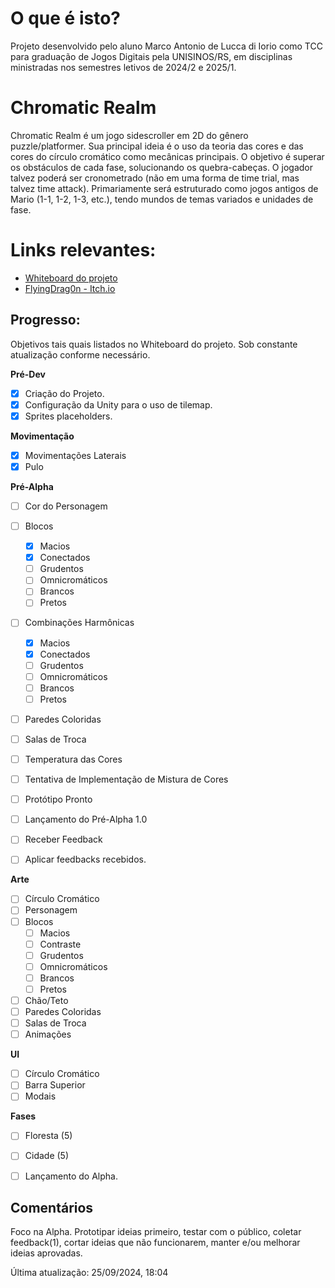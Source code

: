 # O que é isto?
Projeto desenvolvido pelo aluno Marco Antonio de Lucca di Iorio como TCC para graduação de Jogos Digitais pela UNISINOS/RS, em disciplinas ministradas nos semestres letivos de 2024/2 e 2025/1.

# Chromatic Realm
Chromatic Realm é um jogo sidescroller em 2D do gênero puzzle/platformer. Sua principal ideia é o uso da teoria das cores e das cores do círculo cromático como mecânicas principais.
O objetivo é superar os obstáculos de cada fase, solucionando os quebra-cabeças. O jogador talvez poderá ser cronometrado (não em uma forma de time trial, mas talvez time attack).
Primariamente será estruturado como jogos antigos de Mario (1-1, 1-2, 1-3, etc.), tendo mundos de temas variados e unidades de fase.

# Links relevantes:
- [Whiteboard do projeto](https://miro.com/app/board/uXjVKisdaaU=/)
- [FlyingDrag0n - Itch.io](https://flyingdrag0n.itch.io)

## Progresso:
Objetivos tais quais listados no Whiteboard do projeto. Sob constante atualização conforme necessário.

**Pré-Dev**
- [x] Criação do Projeto.
- [x] Configuração da Unity para o uso de tilemap.
- [x] Sprites placeholders.

**Movimentação**
- [x] Movimentações Laterais
- [x] Pulo

**Pré-Alpha**
- [ ] Cor do Personagem
- [ ] Blocos
  - [x] Macios
  - [x] Conectados
  - [ ] Grudentos
  - [ ] Omnicromáticos
  - [ ] Brancos
  - [ ] Pretos
- [ ] Combinações Harmônicas
  - [x] Macios
  - [x] Conectados
  - [ ] Grudentos
  - [ ] Omnicromáticos
  - [ ] Brancos
  - [ ] Pretos
- [ ] Paredes Coloridas
- [ ] Salas de Troca
- [ ] Temperatura das Cores
- [ ] Tentativa de Implementação de Mistura de Cores

- [ ] Protótipo Pronto
- [ ] Lançamento do Pré-Alpha 1.0
- [ ] Receber Feedback
- [ ] Aplicar feedbacks recebidos.

**Arte**
- [ ] Círculo Cromático
- [ ] Personagem
- [ ] Blocos
  - [ ] Macios
  - [ ] Contraste
  - [ ] Grudentos
  - [ ] Omnicromáticos
  - [ ] Brancos
  - [ ] Pretos
- [ ] Chão/Teto
- [ ] Paredes Coloridas
- [ ] Salas de Troca
- [ ] Animações

**UI**
- [ ] Círculo Cromático
- [ ] Barra Superior
- [ ] Modais

 **Fases**
- [ ] Floresta (5)
- [ ] Cidade (5)

- [ ] Lançamento do Alpha.

## Comentários
Foco na Alpha. Prototipar ideias primeiro, testar com o público, coletar feedback(1), cortar ideias que não funcionarem, manter e/ou melhorar ideias aprovadas.

Última atualização: 25/09/2024, 18:04
